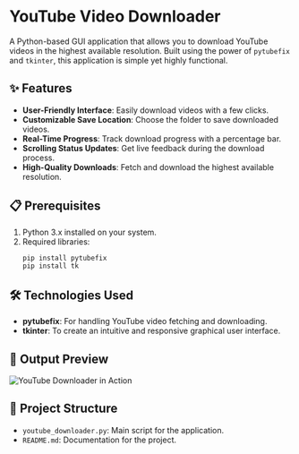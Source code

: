 # YouTube Video Downloader

A Python-based GUI application that allows you to download YouTube videos in the highest available resolution. Built using the power of `pytubefix` and `tkinter`, this application is simple yet highly functional.



## ✨ Features
- **User-Friendly Interface**: Easily download videos with a few clicks.
- **Customizable Save Location**: Choose the folder to save downloaded videos.
- **Real-Time Progress**: Track download progress with a percentage bar.
- **Scrolling Status Updates**: Get live feedback during the download process.
- **High-Quality Downloads**: Fetch and download the highest available resolution.



## 📋 Prerequisites
1. Python 3.x installed on your system.
2. Required libraries:
   ```bash
   pip install pytubefix
   pip install tk

## 🛠 Technologies Used
- **pytubefix**: For handling YouTube video fetching and downloading.
- **tkinter**: To create an intuitive and responsive graphical user interface.



## 🎥 Output Preview
![YouTube Downloader in Action](https://github.com/Laasyakshara25/youtube-video-downloader-using-python/blob/main/assets/yt-downloader.gif)


## 📂 Project Structure
- `youtube_downloader.py`: Main script for the application.
- `README.md`: Documentation for the project.

